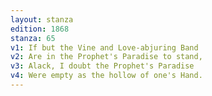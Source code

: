 ```yaml
---
layout: stanza
edition: 1868
stanza: 65
v1: If but the Vine and Love-abjuring Band
v2: Are in the Prophet's Paradise to stand,
v3: Alack, I doubt the Prophet's Paradise
v4: Were empty as the hollow of one's Hand.
---
```

